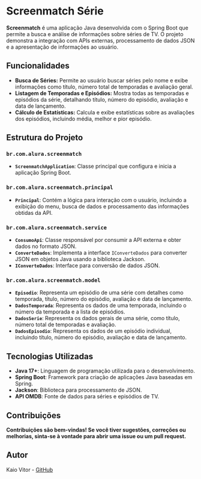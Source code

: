 # Screenmatch Série

**Screenmatch** é uma aplicação Java desenvolvida com o Spring Boot que permite a busca e análise de informações sobre séries de TV. O projeto demonstra a integração com APIs externas, processamento de dados JSON e a apresentação de informações ao usuário.

## Funcionalidades

- **Busca de Séries:** Permite ao usuário buscar séries pelo nome e exibe informações como título, número total de temporadas e avaliação geral.
- **Listagem de Temporadas e Episódios:** Mostra todas as temporadas e episódios da série, detalhando título, número do episódio, avaliação e data de lançamento.
- **Cálculo de Estatísticas:** Calcula e exibe estatísticas sobre as avaliações dos episódios, incluindo média, melhor e pior episódio.

## Estrutura do Projeto

### `br.com.alura.screenmatch`

- **`ScreenmatchApplication`**: Classe principal que configura e inicia a aplicação Spring Boot.

### `br.com.alura.screenmatch.principal`

- **`Principal`**: Contém a lógica para interação com o usuário, incluindo a exibição do menu, busca de dados e processamento das informações obtidas da API.

### `br.com.alura.screenmatch.service`

- **`ConsumoApi`**: Classe responsável por consumir a API externa e obter dados no formato JSON.
- **`ConverteDados`**: Implementa a interface `IConverteDados` para converter JSON em objetos Java usando a biblioteca Jackson.
- **`IConverteDados`**: Interface para conversão de dados JSON.

### `br.com.alura.screenmatch.model`

- **`Episodio`**: Representa um episódio de uma série com detalhes como temporada, título, número do episódio, avaliação e data de lançamento.
- **`DadosTemporada`**: Representa os dados de uma temporada, incluindo o número da temporada e a lista de episódios.
- **`DadosSerie`**: Representa os dados gerais de uma série, como título, número total de temporadas e avaliação.
- **`DadosEpisodio`**: Representa os dados de um episódio individual, incluindo título, número do episódio, avaliação e data de lançamento.

## Tecnologias Utilizadas

- **Java 17+**: Linguagem de programação utilizada para o desenvolvimento.
- **Spring Boot**: Framework para criação de aplicações Java baseadas em Spring.
- **Jackson**: Biblioteca para processamento de JSON.
- **API OMDB**: Fonte de dados para séries e episódios de TV.

## Contribuições
**Contribuições são bem-vindas! Se você tiver sugestões, correções ou melhorias, sinta-se à vontade para abrir uma issue ou um pull request.**

## Autor

Kaio Vitor - [GitHub](https://github.com/Kaio-0708)

